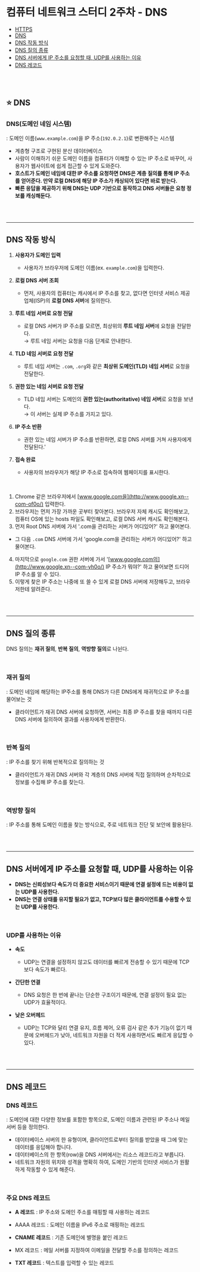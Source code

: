 # 컴퓨터 네트워크 스터디 2주차 - DNS

- [HTTPS](#https)
- [DNS](#-dns)
- [DNS 작동 방식](#dns-작동-방식)
- [DNS 질의 종류](#dns-질의-종류)
- [DNS 서버에게 IP 주소를 요청할 때, UDP를 사용하는 이유](#dns-서버에게-ip-주소를-요청할-때-udp를-사용하는-이유)
- [DNS 레코드](#dns-레코드)

<br/><br/>

## ⭐️ DNS

### DNS(도메인 네임 시스템)
: 도메인 이름(`www.example.com`)을 IP 주소(`192.0.2.1`)로 변환해주는 시스템
- 계층형 구조로 구현된 분산 데이터베이스
- 사람이 이해하기 쉬운 도메인 이름을 컴퓨터가 이해할 수 있는 IP 주소로 바꾸어, 사용자가 웹사이트에 쉽게 접근할 수 있게 도와준다.
- **호스트가 도메인 네임에 대한 IP 주소를 요청하면 DNS은 계층 질의를 통해 IP 주소를 얻어준다. 만약 로컬 DNS에 해당 IP 주소가 캐싱되어 있다면 바로 받는다.**
- **빠른 응답을 제공하기 위해 DNS는 UDP 기반으로 동작하고 DNS 서버들은 요청 정보를 캐싱해둔다.**

<br/><br/>

---

## DNS 작동 방식

1. **사용자가 도메인 입력**
    - 사용자가 브라우저에 도메인 이름(ex. `example.com`)을 입력한다.
    
2. **로컬 DNS 서버 조회**
    - 먼저, 사용자의 컴퓨터는 캐시에서 IP 주소를 찾고, 없다면 인터넷 서비스 제공업체(ISP)의 **로컬 DNS 서버**에 질의한다.

3. **루트 네임 서버로 요청 전달**
    - 로컬 DNS 서버가 IP 주소를 모르면, 최상위의 **루트 네임 서버**에 요청을 전달한다. <br/>
    → 루트 네임 서버는 요청을 다음 단계로 안내한다.

4. **TLD 네임 서버로 요청 전달**
    - 루트 네임 서버는 `.com`, `.org`와 같은 **최상위 도메인(TLD) 네임 서버**로 요청을 전달한다.

5. **권한 있는 네임 서버로 요청 전달**
    - TLD 네임 서버는 도메인의 **권한 있는(authoritative) 네임 서버**로 요청을 보낸다. <br/> → 이 서버는 실제 IP 주소를 가지고 있다.

6. **IP 주소 반환**
    - 권한 있는 네임 서버가 IP 주소를 반환하면, 로컬 DNS 서버를 거쳐 사용자에게 전달된다.'

7. **접속 완료**
    - 사용자의 브라우저가 해당 IP 주소로 접속하여 웹페이지를 표시한다.


<br/>

1. Chrome 같은 브라우저에서 [www.google.com을](http://www.google.xn--com-of0o/) 입력한다.
2. 브라우저는 먼저 가장 가까운 곳부터 찾아본다. 
브라우저 자체 캐시도 확인해보고, 컴퓨터 OS에 있는 hosts 파일도 확인해보고, 로컬 DNS 서버 캐시도 확인해본다.
3. 먼저 Root DNS 서버에 가서 '.com을 관리하는 서버가 어디있어?' 하고 물어본다.
- 그 다음 `.com` DNS 서버에 가서 'google.com을 관리하는 서버가 어디있어?' 하고 물어본다.
4. 마지막으로 `google.com` 권한 서버에 가서 '[www.google.com의](http://www.google.xn--com-yh0o/) IP 주소가 뭐야?' 하고 물어보면 드디어 IP 주소를 알 수 있다.
5. 이렇게 찾은 IP 주소는 나중에 또 쓸 수 있게 로컬 DNS 서버에 저장해두고, 브라우저한테 알려준다.

<br/><br/>

---

## DNS 질의 종류
DNS 질의는 **재귀 질의**, **반복 질의**, **역방향 질의**로 나뉜다.

<br/>

### **재귀 질의**
: 도메인 네임에 해당하는 IP주소를 통해 DNS가 다른 DNS에게 재귀적으로 IP 주소를 물어보는 것
- 클라이언트가 재귀 DNS 서버에 요청하면, 서버는 최종 IP 주소를 찾을 때까지 다른 DNS 서버에 질의하여 결과를 사용자에게 반환한다.

<br/>

### **반복 질의**
: IP 주소를 찾기 위해 반복적으로 질의하는 것
- 클라이언트가 재귀 DNS 서버와 각 계층의 DNS 서버에 직접 질의하며 순차적으로 정보를 수집해 IP 주소를 찾는다.

<br/>

### **역방향 질의**
: IP 주소를 통해 도메인 이름을 찾는 방식으로, 주로 네트워크 진단 및 보안에 활용된다.

<br/><br/>

---

## DNS 서버에게 IP 주소를 요청할 때, UDP를 사용하는 이유
- **DNS는 신뢰성보다 속도가 더 중요한 서비스이기 때문에 연결 설정에 드는 비용이 없는 UDP를 사용한다.**
- **DNS는 연결 상태를 유지할 필요가 없고, TCP보다 많은 클라이언트를 수용할 수 있는 UDP를 사용한다.**

<br/>

### UDP를 사용하는 이유
- **속도**
    - UDP는 연결을 설정하지 않고도 데이터를 빠르게 전송할 수 있기 때문에 TCP보다 속도가 빠르다.


- **간단한 연결**
    - DNS 요청은 한 번에 끝나는 단순한 구조이기 때문에, 연결 설정이 필요 없는 UDP가 효율적이다.


- **낮은 오버헤드**
    - UDP는 TCP와 달리 연결 유지, 흐름 제어, 오류 검사 같은 추가 기능이 없기 때문에 오버헤드가 낮아, 네트워크 자원을 더 적게 사용하면서도 빠르게 응답할 수 있다.

<br/><br/>

---

## DNS 레코드

### DNS 레코드
: 도메인에 대한 다양한 정보를 포함한 항목으로, 도메인 이름과 관련된 IP 주소나 메일 서버 등을 정의한다. 
- 데이터베이스 서버의 한 유형이며, 클라이언트로부터 질의를 받았을 때 그에 맞는 데이터를 응답해야 합니다. 
- 데이터베이스의 한 항목(row)을 DNS 서버에서는 리소스 레코드라고 부릅니다.
- 네트워크 자원의 위치와 성격을 명확히 하여, 도메인 기반의 인터넷 서비스가 원활하게 작동할 수 있게 해준다.

<br/>

### 주요 DNS 레코드
- **A 레코드**
: IP 주소와 도메인 주소를 매핑할 때 사용하는 레코드

- AAAA 레코드
: 도메인 이름을 IPv6 주소로 매핑하는 레코드

- **CNAME 레코드**
: 기존 도메인에 별명을 붙인 레코드

- MX 레코드
: 메일 서버를 지정하여 이메일을 전달할 주소를 정의하는 레코드

- **TXT 레코드**
: 텍스트를 입력할 수 있는 레코드


<br/><br/>
<br/>

